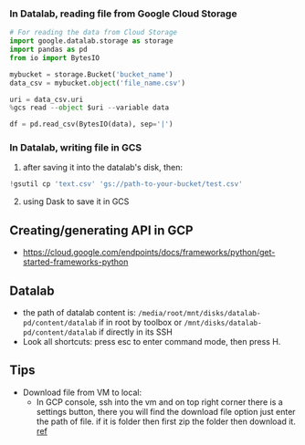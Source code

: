 ### In Datalab, reading file from Google Cloud Storage

```python
# For reading the data from Cloud Storage
import google.datalab.storage as storage
import pandas as pd
from io import BytesIO

mybucket = storage.Bucket('bucket_name')
data_csv = mybucket.object('file_name.csv')

uri = data_csv.uri
%gcs read --object $uri --variable data

df = pd.read_csv(BytesIO(data), sep='|')

```

### In Datalab, writing file in GCS 
1. after saving it into the datalab's disk, then:
```python
!gsutil cp 'text.csv' 'gs://path-to-your-bucket/test.csv'
```
2. using Dask to save it in GCS

Creating/generating API in GCP
--------------------------
- https://cloud.google.com/endpoints/docs/frameworks/python/get-started-frameworks-python

Datalab
------
- the path of datalab content is: ```/media/root/mnt/disks/datalab-pd/content/datalab``` if in root by toolbox or ```/mnt/disks/datalab-pd/content/datalab``` if directly in its SSH
- Look all shortcuts: press esc to enter command mode, then press H.

Tips
---
- Download file from VM to local:
  - In GCP console, ssh into the vm and on top right corner there is a settings button, there you will find the download file option just enter the path of file. if it is folder then first zip the folder then download it. [ref](https://stackoverflow.com/questions/44982313/how-to-copy-files-from-google-compute-engine-to-local-directory)


